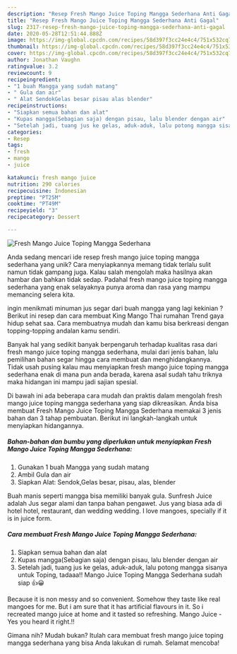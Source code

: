 ```yaml
---
description: "Resep Fresh Mango Juice Toping Mangga Sederhana Anti Gagal"
title: "Resep Fresh Mango Juice Toping Mangga Sederhana Anti Gagal"
slug: 2317-resep-fresh-mango-juice-toping-mangga-sederhana-anti-gagal
date: 2020-05-28T12:51:44.888Z
image: https://img-global.cpcdn.com/recipes/58d397f3cc24e4c4/751x532cq70/fresh-mango-juice-toping-mangga-sederhana-foto-resep-utama.jpg
thumbnail: https://img-global.cpcdn.com/recipes/58d397f3cc24e4c4/751x532cq70/fresh-mango-juice-toping-mangga-sederhana-foto-resep-utama.jpg
cover: https://img-global.cpcdn.com/recipes/58d397f3cc24e4c4/751x532cq70/fresh-mango-juice-toping-mangga-sederhana-foto-resep-utama.jpg
author: Jonathan Vaughn
ratingvalue: 3.2
reviewcount: 9
recipeingredient:
- "1 buah Mangga yang sudah matang"
- " Gula dan air"
- " Alat SendokGelas besar pisau alas blender"
recipeinstructions:
- "Siapkan semua bahan dan alat"
- "Kupas mangga(Sebagian saja) dengan pisau, lalu blender dengan air"
- "Setelah jadi, tuang jus ke gelas, aduk-aduk, lalu potong mangga sisanya untuk Toping, tadaaa!! Mango Juice Toping Mangga Sederhana sudah siap 👍😀"
categories:
- Resep
tags:
- fresh
- mango
- juice

katakunci: fresh mango juice 
nutrition: 290 calories
recipecuisine: Indonesian
preptime: "PT25M"
cooktime: "PT49M"
recipeyield: "3"
recipecategory: Dessert

---
```



![Fresh Mango Juice Toping Mangga Sederhana](https://img-global.cpcdn.com/recipes/58d397f3cc24e4c4/751x532cq70/fresh-mango-juice-toping-mangga-sederhana-foto-resep-utama.jpg)

Anda sedang mencari ide resep fresh mango juice toping mangga sederhana yang unik? Cara menyiapkannya memang tidak terlalu sulit namun tidak gampang juga. Kalau salah mengolah maka hasilnya akan hambar dan bahkan tidak sedap. Padahal fresh mango juice toping mangga sederhana yang enak selayaknya punya aroma dan rasa yang mampu memancing selera kita.

ingin menikmati minuman jus segar dari buah mangga yang lagi kekinian ? Berikut ini resep dan cara membuat King Mango Thai rumahan Trend gaya hidup sehat saa. Cara membuatnya mudah dan kamu bisa berkreasi dengan topping-topping andalan kamu sendiri.

Banyak hal yang sedikit banyak berpengaruh terhadap kualitas rasa dari fresh mango juice toping mangga sederhana, mulai dari jenis bahan, lalu pemilihan bahan segar hingga cara membuat dan menghidangkannya. Tidak usah pusing kalau mau menyiapkan fresh mango juice toping mangga sederhana enak di mana pun anda berada, karena asal sudah tahu triknya maka hidangan ini mampu jadi sajian spesial.


Di bawah ini ada beberapa cara mudah dan praktis dalam mengolah fresh mango juice toping mangga sederhana yang siap dikreasikan. Anda bisa membuat Fresh Mango Juice Toping Mangga Sederhana memakai 3 jenis bahan dan 3 tahap pembuatan. Berikut ini langkah-langkah untuk menyiapkan hidangannya.

<!--inarticleads1-->

##### Bahan-bahan dan bumbu yang diperlukan untuk menyiapkan Fresh Mango Juice Toping Mangga Sederhana:

1. Gunakan 1 buah Mangga yang sudah matang
1. Ambil  Gula dan air
1. Siapkan  Alat: Sendok,Gelas besar, pisau, alas, blender


Buah manis seperti mangga bisa memiliki banyak gula. Sunfresh Juice adalah Jus segar alami dan tanpa bahan pengawet. Jus yang biasa ada di hotel hotel, restaurant, dan wedding wedding. I love mangoes, specially if it is in juice form. 

<!--inarticleads2-->

##### Cara membuat Fresh Mango Juice Toping Mangga Sederhana:

1. Siapkan semua bahan dan alat
1. Kupas mangga(Sebagian saja) dengan pisau, lalu blender dengan air
1. Setelah jadi, tuang jus ke gelas, aduk-aduk, lalu potong mangga sisanya untuk Toping, tadaaa!! Mango Juice Toping Mangga Sederhana sudah siap 👍😀


Because it is non messy and so convenient. Somehow they taste like real mangoes for me. But i am sure that it has artificial flavours in it. So i recreated mango juice at home and it tasted so refreshing. Mango Juice - Yes you heard it right.!! 

Gimana nih? Mudah bukan? Itulah cara membuat fresh mango juice toping mangga sederhana yang bisa Anda lakukan di rumah. Selamat mencoba!

